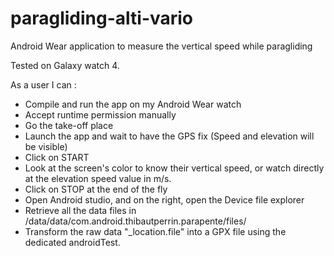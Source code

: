 # paragliding-alti-vario
Android Wear application to measure the vertical speed while paragliding

Tested on Galaxy watch 4.

As a user I can :
- Compile and run the app on my Android Wear watch
- Accept runtime permission manually
- Go the take-off place
- Launch the app and wait to have the GPS fix (Speed and elevation will be visible)
- Click on START
- Look at the screen's color to know their vertical speed, or watch directly at the elevation speed value in m/s.
- Click on STOP at the end of the fly
- Open Android studio, and on the right, open the Device file explorer
- Retrieve all the data files in /data/data/com.android.thibautperrin.parapente/files/
- Transform the raw data "<date>_location.file" into a GPX file using the dedicated androidTest.
